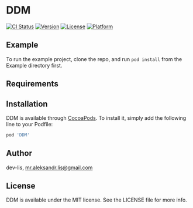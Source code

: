 # DDM

[![CI Status](https://img.shields.io/travis/dev-lis/DDM.svg?style=flat)](https://travis-ci.org/dev-lis/DDM)
[![Version](https://img.shields.io/cocoapods/v/DDM.svg?style=flat)](https://cocoapods.org/pods/DDM)
[![License](https://img.shields.io/cocoapods/l/DDM.svg?style=flat)](https://cocoapods.org/pods/DDM)
[![Platform](https://img.shields.io/cocoapods/p/DDM.svg?style=flat)](https://cocoapods.org/pods/DDM)

## Example

To run the example project, clone the repo, and run `pod install` from the Example directory first.

## Requirements

## Installation

DDM is available through [CocoaPods](https://cocoapods.org). To install
it, simply add the following line to your Podfile:

```ruby
pod 'DDM'
```

## Author

dev-lis, mr.aleksandr.lis@gmail.com

## License

DDM is available under the MIT license. See the LICENSE file for more info.
